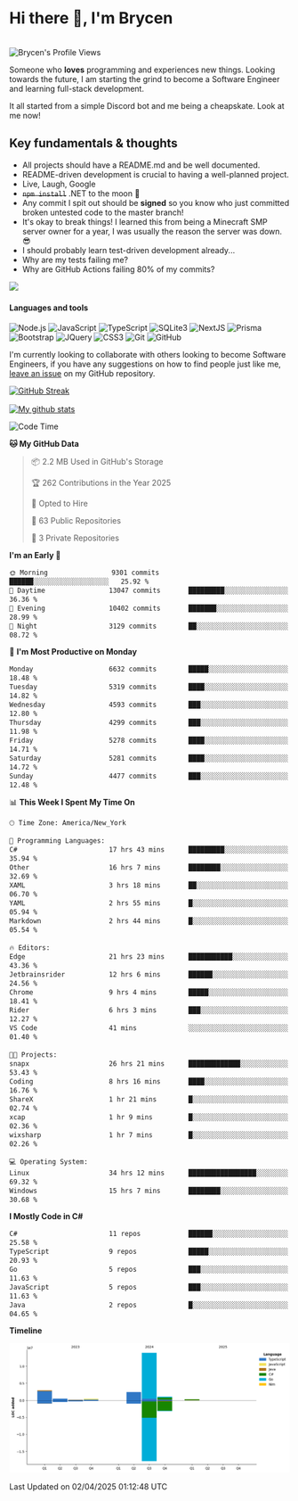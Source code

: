 # Hi there 👋, I'm Brycen

<br>
<img src="https://komarev.com/ghpvc/?username=BrycensRanch" alt="Brycen's Profile Views" />

Someone who **loves** programming and experiences new things. Looking towards the future, I am starting the grind to become a Software Engineer and learning full-stack development.

It all started from a simple Discord bot and me being a cheapskate. Look at me now!

## Key fundamentals & thoughts

- All projects should have a README.md and be well documented.
- README-driven development is crucial to having a well-planned project.
- Live, Laugh, Google
- ~~`npm install`~~ .NET to the moon 🚀
- Any commit I spit out should be **signed** so you know who just committed broken untested code to the master branch!
- It's okay to break things! I learned this from being a Minecraft SMP server owner for a year, I was usually the reason the server was down. 😎
- I should probably learn test-driven development already...
- Why are my tests failing me?
- Why are GitHub Actions failing 80% of my commits? 

<img src="https://res.cloudinary.com/practicaldev/image/fetch/s--OoBLh7-Q--/c_limit%2Cf_auto%2Cfl_progressive%2Cq_auto%2Cw_880/https://cdn-images-1.medium.com/max/1614/1%2A8BlqJ8lNVZzuRjAg1mZ50w.png" height="400"/>

<h4>Languages and tools</h4>
<p>
  <img src="https://img.shields.io/badge/node.js%20-%2343853D.svg?&style=for-the-badge&logo=node.js&logoColor=white" alt="Node.js" />
  <img src="https://img.shields.io/badge/javascript%20-%23323330.svg?&style=for-the-badge&logo=javascript&logoColor=%23F7DF1E" alt="JavaScript" />
  <img src="https://img.shields.io/badge/typescript%20-%23323330.svg?&style=for-the-badge&logo=typescript&logoColor=#3467eb" alt="TypeScript" />
  <img src="https://img.shields.io/badge/sqlite3%20-%23323330.svg?&style=for-the-badge&logo=sqlite&logoColor=#3467eb" alt="SQLite3" />
  <img src="https://img.shields.io/badge/Next.JS%20-%23323330.svg?&style=for-the-badge&logo=next.js&logoColor=#3467eb" alt="NextJS" />
  <img src="https://img.shields.io/badge/Prisma%20-%23323330.svg?&style=for-the-badge&logo=prisma&logoColor=#3467eb" alt="Prisma" />
  <img src="https://img.shields.io/badge/bootstrap%20-%23323330.svg?&style=for-the-badge&logo=bootstrap" alt="Bootstrap" />
  <img src="https://img.shields.io/badge/jquery%20-%23323330.svg?&style=for-the-badge&logo=jquery" alt="JQuery" />
  <img src="https://img.shields.io/badge/css3%20-%23323330.svg?&style=for-the-badge&logo=css3" alt="CSS3" />
  <img src="https://img.shields.io/badge/git%20-%23323330.svg?&style=for-the-badge&logo=git" alt="Git" />
  <img src="https://img.shields.io/badge/github%20-%23323330.svg?&style=for-the-badge&logo=github" alt="GitHub" />
</p>

 I'm currently looking to collaborate with others looking to become Software Engineers, if you have any suggestions on how to find people just like me, [leave an issue](https://github.com/BrycensRanch/BrycensRanch/issues/new) on my GitHub repository.
 
 <p><a href="https://git.io/streak-stats"><img src=https://github-readme-streak-stats-eight.vercel.app?refreshcache12&user=BrycensRanch&amp;theme=dark&amp;hide_border=true&fire=EB5454&amp;ring=0CEB19" alt="GitHub Streak"></a></p>

<a href="https://github.com/anuraghazra/github-readme-stats">
  <img align="center" src="https://github-readme-stats.anuraghazra1.vercel.app/api?username=BrycensRanch&show_icons=true&line_height=27&include_all_commits=true" alt="My github stats" />
</a>

<!--START_SECTION:waka-->
![Code Time](http://img.shields.io/badge/Code%20Time-1%2C855%20hrs%2018%20mins-blue)

**🐱 My GitHub Data** 

> 📦 2.2 MB Used in GitHub's Storage 
 > 
> 🏆 262 Contributions in the Year 2025
 > 
> 💼 Opted to Hire
 > 
> 📜 63 Public Repositories 
 > 
> 🔑 3 Private Repositories 
 > 
**I'm an Early 🐤** 

```text
🌞 Morning                9301 commits        ██████░░░░░░░░░░░░░░░░░░░   25.92 % 
🌆 Daytime                13047 commits       █████████░░░░░░░░░░░░░░░░   36.36 % 
🌃 Evening                10402 commits       ███████░░░░░░░░░░░░░░░░░░   28.99 % 
🌙 Night                  3129 commits        ██░░░░░░░░░░░░░░░░░░░░░░░   08.72 % 
```
📅 **I'm Most Productive on Monday** 

```text
Monday                   6632 commits        █████░░░░░░░░░░░░░░░░░░░░   18.48 % 
Tuesday                  5319 commits        ████░░░░░░░░░░░░░░░░░░░░░   14.82 % 
Wednesday                4593 commits        ███░░░░░░░░░░░░░░░░░░░░░░   12.80 % 
Thursday                 4299 commits        ███░░░░░░░░░░░░░░░░░░░░░░   11.98 % 
Friday                   5278 commits        ████░░░░░░░░░░░░░░░░░░░░░   14.71 % 
Saturday                 5281 commits        ████░░░░░░░░░░░░░░░░░░░░░   14.72 % 
Sunday                   4477 commits        ███░░░░░░░░░░░░░░░░░░░░░░   12.48 % 
```


📊 **This Week I Spent My Time On** 

```text
🕑︎ Time Zone: America/New_York

💬 Programming Languages: 
C#                       17 hrs 43 mins      █████████░░░░░░░░░░░░░░░░   35.94 % 
Other                    16 hrs 7 mins       ████████░░░░░░░░░░░░░░░░░   32.69 % 
XAML                     3 hrs 18 mins       ██░░░░░░░░░░░░░░░░░░░░░░░   06.70 % 
YAML                     2 hrs 55 mins       █░░░░░░░░░░░░░░░░░░░░░░░░   05.94 % 
Markdown                 2 hrs 44 mins       █░░░░░░░░░░░░░░░░░░░░░░░░   05.54 % 

🔥 Editors: 
Edge                     21 hrs 23 mins      ███████████░░░░░░░░░░░░░░   43.36 % 
Jetbrainsrider           12 hrs 6 mins       ██████░░░░░░░░░░░░░░░░░░░   24.56 % 
Chrome                   9 hrs 4 mins        █████░░░░░░░░░░░░░░░░░░░░   18.41 % 
Rider                    6 hrs 3 mins        ███░░░░░░░░░░░░░░░░░░░░░░   12.27 % 
VS Code                  41 mins             ░░░░░░░░░░░░░░░░░░░░░░░░░   01.40 % 

🐱‍💻 Projects: 
snapx                    26 hrs 21 mins      █████████████░░░░░░░░░░░░   53.43 % 
Coding                   8 hrs 16 mins       ████░░░░░░░░░░░░░░░░░░░░░   16.76 % 
ShareX                   1 hr 21 mins        █░░░░░░░░░░░░░░░░░░░░░░░░   02.74 % 
xcap                     1 hr 9 mins         █░░░░░░░░░░░░░░░░░░░░░░░░   02.36 % 
wixsharp                 1 hr 7 mins         █░░░░░░░░░░░░░░░░░░░░░░░░   02.26 % 

💻 Operating System: 
Linux                    34 hrs 12 mins      █████████████████░░░░░░░░   69.32 % 
Windows                  15 hrs 7 mins       ████████░░░░░░░░░░░░░░░░░   30.68 % 
```

**I Mostly Code in C#** 

```text
C#                       11 repos            ██████░░░░░░░░░░░░░░░░░░░   25.58 % 
TypeScript               9 repos             █████░░░░░░░░░░░░░░░░░░░░   20.93 % 
Go                       5 repos             ███░░░░░░░░░░░░░░░░░░░░░░   11.63 % 
JavaScript               5 repos             ███░░░░░░░░░░░░░░░░░░░░░░   11.63 % 
Java                     2 repos             █░░░░░░░░░░░░░░░░░░░░░░░░   04.65 % 
```



**Timeline**

![Lines of Code chart](https://raw.githubusercontent.com/BrycensRanch/BrycensRanch/main/assets/bar_graph.png)


 Last Updated on 02/04/2025 01:12:48 UTC
<!--END_SECTION:waka-->

<!--
**BrycensRanch/BrycensRanch** is a ✨ _special_ ✨ repository because its `README.md` (this file) appears on your GitHub profile.

Here are some ideas to get you started:

- 🔭 I’m currently working on ...
- 🌱 I’m currently learning ...
- 👯 I’m looking to collaborate on ...
- 🤔 I’m looking for help with ...
- 💬 Ask me about ...
- 📫 How to reach me: ...
- 😄 Pronouns: ...
- ⚡ Fun fact: ...
-->

